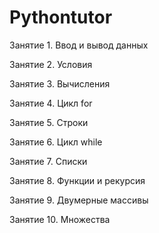 # Pythontutor

Занятие 1. Ввод и вывод данных

Занятие 2. Условия

Занятие 3. Вычисления

Занятие 4. Цикл for

Занятие 5. Строки

Занятие 6. Цикл while

Занятие 7. Списки

Занятие 8. Функции и рекурсия

Занятие 9. Двумерные массивы

Занятие 10. Множества

